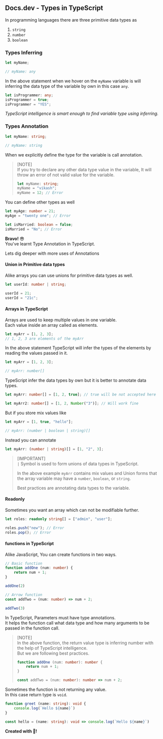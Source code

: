## Docs.dev - Types in TypeScript

In programming languages there are three primitive data types as

1. `string`
2. `number`
3. `boolean`

### Types Inferring

```ts
let myName;

// myName: any
```

In the above statement when we hover on the `myName` variable is will inferring the data type of the variable by own in this case `any`.

```ts
let isProgrammer: any;
isProgrammer = true;
isProgrammer = "YES";
```

_TypeScript intelligence is smart enough to find variable type using inferring._

### Types Annotation

```ts
let myName: string;

// myName: string
```

When we explicitly define the type for the variable is call annotation.

> [NOTE]\
> If you try to declare any other data type value in the variable, It will throw an error of not valid value for the variable.
>
> ```ts
> let myName: string;
> myName = "vikash";
> myName = 12; // Error
> ```

You can define other types as well

```ts
let myAge: number = 21;
myAge = "twenty one"; // Error

let isMarried: boolean = false;
isMarried = "No"; // Error
```

**Bravo!** 😎<br/>
You've learnt Type Annotation in TypeScript.

Lets dig deeper with more uses of Annotations

#### Union in Primitive data types

Alike arrays you can use unions for primitive data types as well.

```ts
let userId: number | string;

userId = 21;
userId = "21c";
```

#### Arrays in TypeScript

Arrays are used to keep multiple values in one variable.<br/>
Each value inside an array called as elements.

```ts
let myArr = [1, 2, 3];
// 1, 2, 3 are elements of the myArr
```

In the above statement TypeScript will infer the types of the elements by reading the values passed in it.

```ts
let myArr = [1, 2, 3];

// myArr: number[]
```

TypeScript infer the data types by own but it is better to annotate data types.

```ts
let myArr: number[] = [1, 2, true]; // true will be not accepted here

let myArr2: number[] = [1, 2, Number("3")]; // Will work fine
```

But if you store mix values like

```ts
let myArr = [1, true, "hello"];

// myArr: (number | boolean | string)[]
```

Instead you can annotate

```ts
let myArr: (number | string)[] = [1, "2", 3];
```

> [IMPORTANT]\
> `|` Symbol is used to form unions of data types in TypeScript.
>
> In the above example `myArr` contains mix values and Union forms that the array variable may have a `number`, `boolean`, or `string`.
>
> Best practices are annotating data types to the variable.

#### Readonly

Sometimes you want an array which can not be modifiable further.

```ts
let roles: readonly string[] = ["admin", "user"];

roles.push("new"); // Error
roles.pop(); // Error
```

#### functions in TypeScript

Alike JavaScript, You can create functions in two ways.<br/>

```ts
// Basic function
function addOne (num: number) {
    return num + 1;
}

addOne(2)

// Arrow function
const addTwo = (num: number) => num + 2;

addTwo(3)
```
In TypeScript, Parameters must have type annotations.<br/>
It helps the function call what data type and how many arguments to be passed in the function call. 

> [NOTE]\
> In the above function, the return value type is inferring number with the help of TypeScript intelligence.\
> But we are following best practices.
> ```ts
> function addOne (num: number): number {
>     return num + 1;
> }
> 
> const addTwo = (num: number): number => num + 2;
> ```

Sometimes the function is not returning any value.<br/>
In this case return type is `void`.

```ts
function greet (name: string): void {
    console.log(`Hello ${name}`)
}

const hello = (name: string): void => console.log(`Hello ${name}`)
```

**Created with 💖!**
